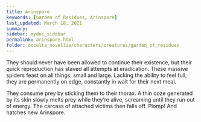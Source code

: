 ```yaml
---
title: Arinspore
keywords: [Garden of Residues, Arinspore]
last_updated: March 18, 2021
summary: 
sidebar: mydoc_sidebar
permalink: arinspore.html
folder: occulta_novellia/characters/creatures/garden_of_residues
---
```


They should never have been allowed to continue their existence, but their quick reproduction has staved all attempts at eradication. These massive spiders feast on all things, small and large. Lacking the ability to feel full, they are permanently on edge, constantly in wait for their next meal.

They consume prey by sticking them to their thorax. A thin ooze generated by its skin slowly melts prey while they’re alive, screaming until they run out of energy. The carcass of attached victims then falls off. Plomp! And hatches new Arinspore.
